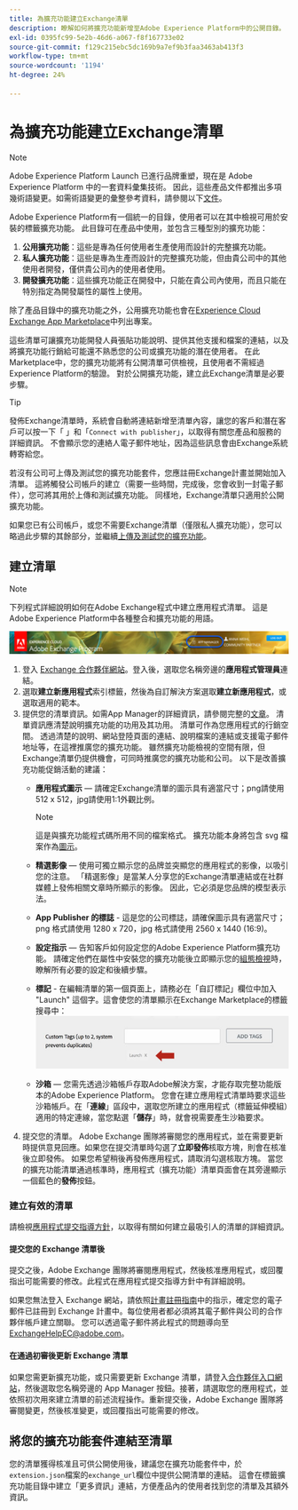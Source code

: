 ```yaml
---
title: 為擴充功能建立Exchange清單
description: 瞭解如何將擴充功能新增至Adobe Experience Platform中的公開目錄。
exl-id: 0395fc99-5e2b-46d6-a067-f8f167733e02
source-git-commit: f129c215ebc5dc169b9a7ef9b3faa3463ab413f3
workflow-type: tm+mt
source-wordcount: '1194'
ht-degree: 24%

---
```


# 為擴充功能建立Exchange清單

>[!NOTE]
>
>Adobe Experience Platform Launch 已進行品牌重塑，現在是 Adobe Experience Platform 中的一套資料彙集技術。 因此，這些產品文件都推出多項幾術語變更。如需術語變更的彙整參考資料，請參閱以下[文件](../../term-updates.md)。

Adobe Experience Platform有一個統一的目錄，使用者可以在其中檢視可用於安裝的標籤擴充功能。 此目錄可在產品中使用，並包含三種型別的擴充功能：

1. **公用擴充功能**：這些是專為任何使用者生產使用而設計的完整擴充功能。
1. **私人擴充功能**：這些是專為生產而設計的完整擴充功能，但由貴公司中的其他使用者開發，僅供貴公司內的使用者使用。
1. **開發擴充功能**：這些擴充功能正在開發中，只能在貴公司內使用，而且只能在特別指定為開發屬性的屬性上使用。

除了產品目錄中的擴充功能之外，公用擴充功能也會在[Experience Cloud Exchange App Marketplace](https://exchange.adobe.com/apps/browse/ec)中列出專案。

這些清單可讓擴充功能開發人員張貼功能說明、提供其他支援和檔案的連結，以及將擴充功能行銷給可能還不熟悉您的公司或擴充功能的潛在使用者。 在此Marketplace中，您的擴充功能將有公開清單可供檢視，且使用者不需經過Experience Platform的驗證。 對於公開擴充功能，建立此Exchange清單是必要步驟。

>[!TIP]
>
>發佈Exchange清單時，系統會自動將連結新增至清單內容，讓您的客戶和潛在客戶可以按一下「 」和「`Connect with publisher`」，以取得有關您產品和服務的詳細資訊。 不會顯示您的連絡人電子郵件地址，因為這些訊息會由Exchange系統轉寄給您。

若沒有公司可上傳及測試您的擴充功能套件，您應註冊Exchange計畫並開始加入清單。 這將觸發公司帳戶的建立（需要一些時間，完成後，您會收到一封電子郵件），您可將其用於上傳和測試擴充功能。 同樣地，Exchange清單只適用於公開擴充功能。

如果您已有公司帳戶，或您不需要Exchange清單（僅限私人擴充功能），您可以略過此步驟的其餘部分，並繼續[上傳及測試您的擴充功能](./upload-and-test.md)。

## 建立清單

>[!NOTE]
>
>下列程式詳細說明如何在Adobe Exchange程式中建立應用程式清單。 這是Adobe Experience Platform中各種整合和擴充功能的用語。

![Experience Cloud App Manager連結位置](../images/getting-started/app-mgr-link.png)

1. 登入 [Exchange 合作夥伴網站](https://partners.adobe.com/tw/exchangeprogram/experiencecloud)。登入後，選取您名稱旁邊的&#x200B;**應用程式管理員**&#x200B;連結。
1. 選取&#x200B;**建立新應用程式**&#x200B;索引標籤，然後為自訂解決方案選取&#x200B;**建立新應用程式**，或選取適用的範本。
1. 提供您的清單資訊。如需App Manager的詳細資訊，請參閱完整的[文章](https://adobeexchangeec.zendesk.com/hc/en-us/articles/360024197931)。 清單資訊應清楚說明擴充功能的功用及其功用。 清單可作為您應用程式的行銷空間。 透過清楚的說明、網站登陸頁面的連結、說明檔案的連結或支援電子郵件地址等，在這裡推廣您的擴充功能。 雖然擴充功能檢視的空間有限，但Exchange清單仍提供機會，可同時推廣您的擴充功能和公司。 以下是改善擴充功能促銷活動的建議：
   - **應用程式圖示** — 請確定Exchange清單的圖示具有適當尺寸；png請使用512 x 512，jpg請使用1:1外觀比例。

     >[!NOTE]
     >
     >這是與擴充功能程式碼所用不同的檔案格式。 擴充功能本身將包含 svg 檔案作為[圖示](../manifest.md)。

   - **精選影像** — 使用可獨立顯示您的品牌並突顯您的應用程式的影像，以吸引您的注意。 「精選影像」是當某人分享您的Exchange清單連結或在社群媒體上發佈相關文章時所顯示的影像。 因此，它必須是您品牌的模型表示法。
   - **App Publisher 的標誌** - 這是您的公司標誌，請確保圖示具有適當尺寸；png 格式請使用 1280 x 720，jpg 格式請使用 2560 x 1440 (16:9)。
   - **設定指示** — 告知客戶如何設定您的Adobe Experience Platform擴充功能。 請確定他們在屬性中安裝您的擴充功能後立即顯示您的[組態檢視](../configuration.md)時，瞭解所有必要的設定和後續步驟。
   - **標記** - 在編輯清單的第一個頁面上，請務必在「自訂標記」欄位中加入 &quot;Launch&quot; 這個字。這會使您的清單顯示在Exchange Marketplace的標籤搜尋中：
     ![](../images/getting-started/custom-tags.jpg)
   - **沙箱** — 您需先透過沙箱帳戶存取Adobe解決方案，才能存取完整功能版本的Adobe Experience Platform。 您會在建立應用程式清單時要求這些沙箱帳戶。在「**連線**」區段中，選取您所建立的應用程式（標籤延伸模組）適用的特定連線，當您點選「**儲存**」時，就會視需要產生沙箱要求。
1. 提交您的清單。 Adobe Exchange 團隊將審閱您的應用程式，並在需要更新時提供意見回應。如果您在提交清單時勾選了&#x200B;**立即發佈**&#x200B;核取方塊，則會在核准後立即發佈。 如果您希望稍後再發佈應用程式，請取消勾選核取方塊。 當您的擴充功能清單通過核準時，應用程式（擴充功能）清單頁面會在其旁邊顯示一個藍色的&#x200B;**發佈**&#x200B;按鈕。

### 建立有效的清單

請檢視[應用程式提交指導方針](https://partners.adobe.com/tw/exchangeprogram/experiencecloud/build/ec-exchange.html)，以取得有關如何建立最吸引人的清單的詳細資訊。

#### 提交您的 Exchange 清單後

提交之後，Adobe Exchange 團隊將審閱應用程式，然後核准應用程式，或回覆指出可能需要的修改。此程式在應用程式提交指導方針中有詳細說明。

如果您無法登入 Exchange 網站，請依照[計畫註冊指南](https://partners.adobe.com/tw/content/mcp/us/en/home/reg-guide.html)中的指示，確定您的電子郵件已註冊到 Exchange 計畫中。每位使用者都必須將其電子郵件與公司的合作夥伴帳戶建立關聯。 您可以透過電子郵件將此程式的問題導向至<ExchangeHelpEC@adobe.com>。

#### 在通過初審後更新 Exchange 清單

如果您需更新擴充功能，或只需要更新 Exchange 清單，請登入[合作夥伴入口網站](https://partners.adobe.com/tw/exchangeprogram/experiencecloud)，然後選取您名稱旁邊的 App Manager 按鈕。接著，請選取您的應用程式，並依照初次用來建立清單的前述流程操作。重新提交後，Adobe Exchange 團隊將審閱變更，然後核准變更，或回覆指出可能需要的修改。

## 將您的擴充功能套件連結至清單

您的清單獲得核准且可供公開使用後，建議您在擴充功能套件中，於`extension.json`檔案的`exchange_url`欄位中提供公開清單的連結。  這會在標籤擴充功能目錄中建立「更多資訊」連結，方便產品內的使用者找到您的清單及其額外資訊。
